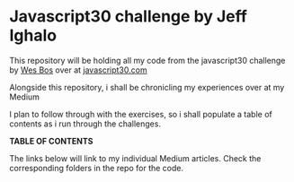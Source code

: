 # Javascript30 challenge by Jeff Ighalo

This repository will be holding all my code from the javascript30 challenge by <a href="http://www.github.com/wesbos">Wes Bos</a> over at <a href="http://www.javascript30.com">javascript30.com</a>


Alongside this repository, i shall be chronicling my experiences over at my Medium

I plan to follow through with the exercises, so i shall populate a table of contents as i run through the challenges.

<b>TABLE OF CONTENTS</b>

The links below will link to my individual Medium articles. Check the corresponding folders in the repo for the code.
